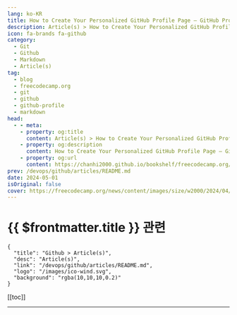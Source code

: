 ```yaml
---
lang: ko-KR
title: How to Create Your Personalized GitHub Profile Page – GitHub Profile README Guide
description: Article(s) > How to Create Your Personalized GitHub Profile Page – GitHub Profile README Guide
icon: fa-brands fa-github
category: 
  - Git
  - Github
  - Markdown
  - Article(s)
tag: 
  - blog
  - freecodecamp.org
  - git
  - github
  - github-profile
  - markdown
head:
  - - meta:
    - property: og:title
      content: Article(s) > How to Create Your Personalized GitHub Profile Page – GitHub Profile README Guide
    - property: og:description
      content: How to Create Your Personalized GitHub Profile Page – GitHub Profile README Guide
    - property: og:url
      content: https://chanhi2000.github.io/bookshelf/freecodecamp.org/create-personalized-github-profile-page.html
prev: /devops/github/articles/README.md
date: 2024-05-01
isOriginal: false
cover: https://freecodecamp.org/news/content/images/size/w2000/2024/04/Neon-Green-Bold-Quote-Motivational-Tweet-Instagram-Post.png
---
```


# {{ $frontmatter.title }} 관련

```component VPCard
{
  "title": "Github > Article(s)",
  "desc": "Article(s)",
  "link": "/devops/github/articles/README.md",
  "logo": "/images/ico-wind.svg",
  "background": "rgba(10,10,10,0.2)"
}
```

[[toc]]

---

<SiteInfo
  name="How to Create Your Personalized GitHub Profile Page – GitHub Profile README Guide"
  desc="Have you ever wanted to spruce up your GitHub profile page and make it stand out? Well, you're in luck!  With just a few simple steps, you can create a personalized GitHub profile that showcases your skills, projects, and personality. Let's dive in.  Create A New Repository Go"
  url="https://freecodecamp.org/news/create-personalized-github-profile-page/"
  logo="https://cdn.freecodecamp.org/universal/favicons/favicon.ico"
  preview="https://freecodecamp.org/news/content/images/size/w2000/2024/04/Neon-Green-Bold-Quote-Motivational-Tweet-Instagram-Post.png"/>

<!-- TODO: 작성 -->

